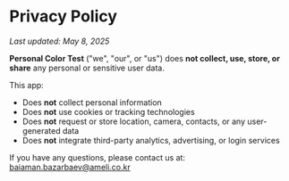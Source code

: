 # Privacy Policy

_Last updated: May 8, 2025_

**Personal Color Test** ("we", "our", or "us") does **not collect, use, store, or share** any personal or sensitive user data.

This app:
- Does **not** collect personal information
- Does **not** use cookies or tracking technologies
- Does **not** request or store location, camera, contacts, or any user-generated data
- Does **not** integrate third-party analytics, advertising, or login services

If you have any questions, please contact us at: baiaman.bazarbaev@ameli.co.kr

